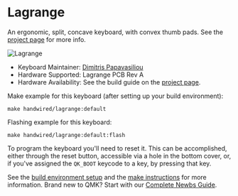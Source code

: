 # Lagrange

An ergonomic, split, concave keyboard, with convex thumb pads.  See the [project page](https://github.com/dpapavas/lagrange-keyboard) for more info.

![Lagrange](https://github.com/dpapavas/lagrange-keyboard/blob/master/doc/lagrange_keyboard.png?raw=true)

* Keyboard Maintainer: [Dimitris Papavasiliou](https://github.com/dpapavas)
* Hardware Supported: Lagrange PCB Rev A
* Hardware Availability: See the build guide on the [project page](https://github.com/dpapavas/lagrange-keyboard).

Make example for this keyboard (after setting up your build environment):

    make handwired/lagrange:default

Flashing example for this keyboard:

    make handwired/lagrange:default:flash

To program the keyboard you'll need to reset it.  This can be accomplished, either through the reset button, accessible via a hole in the bottom cover, or, if you've assigned the `QK_BOOT` keycode to a key, by pressing that key.

See the [build environment setup](https://docs.qmk.fm/#/getting_started_build_tools) and the [make instructions](https://docs.qmk.fm/#/getting_started_make_guide) for more information. Brand new to QMK? Start with our [Complete Newbs Guide](https://docs.qmk.fm/#/newbs).
